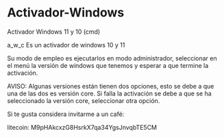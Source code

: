 # Activador-Windows
Activador Windows 11 y 10 (cmd)

<p>a_w_c Es un activador de windows 10 y 11</p> 
<p>Su modo de empleo es ejecutarlos en modo administrador, seleccionar en el menú la versión de windows que tenemos y esperar a que termine la activación.</p>
 AVISO: Algunas versiones están tienen dos opciones, esto se debe a que una de las dos es versión core.
        Si falla la activación se debe a que se ha seleccionado la versión core, seleccionar otra opción.

<p>Si te gusta considera invitarme a un café:</p>
<p>litecoin: M9pHAkcxzG8HsrkX7qa34YgsJnvqbTE5CM</p>
